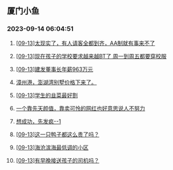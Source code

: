 ## 厦门小鱼 
### 2023-09-14 06:04:51

1. [[09-13]太现实了，有人请客全都到齐，AA制就有事来不了](http://bbs.xmfish.com/read-htm-tid-18071269.html)

2. [[09-13]现在孩子的学校要求越来越BT了 周一到周五都要穿校服](http://bbs.xmfish.com/read-htm-tid-18071287.html)

3. [[09-13]建发董事长年薪963万元](http://bbs.xmfish.com/read-htm-tid-18071330.html)

4. [漳州港，澎湖湾别墅价格下来了。](http://bbs.xmfish.com/read-htm-tid-18071510.html)

5. [[09-13]学生的韭菜最好割](http://bbs.xmfish.com/read-htm-tid-18071434.html)

6. [一个靠先天颜值，靠卖可怜的网红也好意思说人不努力](http://bbs.xmfish.com/read-htm-tid-18071393.html)

7. [想成功，先发疯--1](http://bbs.xmfish.com/read-htm-tid-18071316.html)

8. [[09-13]这一只鸭子都这么贵了吗？](http://bbs.xmfish.com/read-htm-tid-18071506.html)

9. [[09-13]海沧滨海最低调的小区](http://bbs.xmfish.com/read-htm-tid-18071477.html)

10. [[09-13]有早晚接送孩子的司机吗？](http://bbs.xmfish.com/read-htm-tid-18071277.html)

